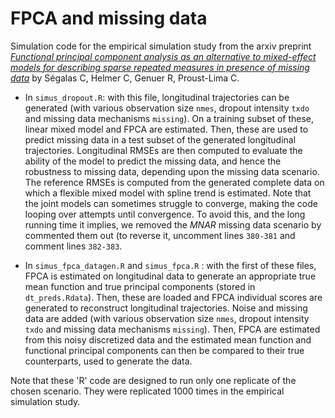 # FPCA and missing data

Simulation code for the empirical simulation study from the arxiv preprint [*Functional principal component analysis as an alternative to mixed-effect models for describing sparse repeated measures in presence of missing data*](https://onlinelibrary.wiley.com/doi/10.1002/sim.10214) by Ségalas C, Helmer C, Genuer R, Proust-Lima C.

-   In `simus_dropout.R`: with this file, longitudinal trajectories can be generated (with various observation size `nmes`, dropout intensity `txdo` and missing data mechanisms `missing`). On a training subset of these, linear mixed model and FPCA are estimated. Then, these are used to predict missing data in a test subset of the generated longitudinal trajectories. Longitudinal RMSEs are then computed to evaluate the ability of the model to predict the missing data, and hence the robustness to missing data, depending upon the missing data scenario. The reference RMSEs is computed from the generated complete data on which a flexible mixed model with spline trend is estimated. Note that the joint models can sometimes struggle to converge, making the code looping over attempts until convergence. To avoid this, and the long running time it implies, we removed the *MNAR* missing data scenario by commented them out (to reverse it, uncomment lines `380-381` and comment lines `382-383`.

-   In `simus_fpca_datagen.R` and `simus_fpca.R` : with the first of these files, FPCA is estimated on longitudinal data to generate an appropriate true mean function and true principal components (stored in `dt_preds.Rdata`). Then, these are loaded and FPCA individual scores are generated to reconstruct longitudinal trajectories. Noise and missing data are added (with various observation size `nmes`, dropout intensity `txdo` and missing data mechanisms `missing`). Then, FPCA are estimated from this noisy discretized data and the estimated mean function and functional principal components can then be compared to their true counterparts, used to generate the data.

Note that these 'R' code are designed to run only one replicate of the chosen scenario. They were replicated 1000 times in the empirical simulation study.
